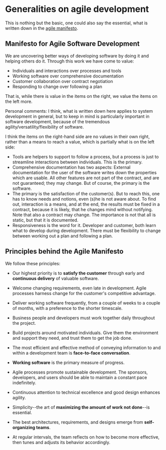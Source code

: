 <!-- markdownlint-disable no-trailing-spaces -->
<!-- markdownlint-disable no-inline-html -->

# Generalities on agile development 

This is nothing but the basic, 
one could also say the essential, 
what is written down 
in the [agile manifesto](https://agilemanifesto.org/). 

## Manifesto for Agile Software Development

We are uncovering better ways of developing
software by doing it and helping others do it.
Through this work we have come to value:

- Individuals and interactions over processes and tools
- Working software over comprehensive documentation
- Customer collaboration over contract negotiation
- Responding to change over following a plan

That is, while there is value in the items on
the right, we value the items on the left more. 

Personal comments: 
I think, what is written down here 
applies to system development in general, 
but to keep in mind is particularly important in software development, 
because of the tremendous agility/versatility/flexibility of software. 

I think the items on the right-hand side 
are no values in their own right, 
rather than a means to reach a value, 
which is partially what is on the left side: 

- Tools are helpers to support to follow a process, 
  but a process is just to streamline 
  interactions between individuals. 
  This is the primary. 
- Comprehensive documentation has two aspects: 
  External documentation for the user of the software 
  writes down the properties which are usable. 
  All other features are not part of the contract, 
  and are not guaranteed; they may change. 
  But of course, the primary is the software. 
- The primary is the satisfaction of the customer(s). 
  But to reach this, one has to know needs and notions, even (s)he is not aware about. 
  To find out, interaction is a means, and at the end, 
  the results must be fixed in a contract, 
  because it is likely, that he changes mind without notifying. 
  Note that also a contract may change. 
  The importance is not that all is static, but that it is documented. 
- Responsiveness is the word for it. 
  Developer and customer, both learn what to develop during development. 
  There must be flexibility to change between working out a plan and following a plan. 

## Principles behind the Agile Manifesto

We follow these principles:

- Our highest priority is to **satisfy the customer** 
  through early and **continuous delivery** of valuable software.

- Welcome changing requirements, even late in development. 
  Agile processes harness change for the customer's competitive advantage.

- Deliver working software frequently, 
  from a couple of weeks to a couple of months, 
  with a preference to the shorter timescale.

- Business people and developers 
  must work together daily throughout the project.

- Build projects around motivated individuals. 
  Give them the environment and support they need, 
  and trust them to get the job done.

- The most efficient and effective method 
  of conveying information to and within a development team 
  is **face-to-face conversation**.

- **Working software** is the primary measure of progress.

- Agile processes promote sustainable development. 
  The sponsors, developers, and users should be able 
  to maintain a constant pace indefinitely.

- Continuous attention to technical excellence 
  and good design enhances agility.

- Simplicity--the art of **maximizing the amount of work not done**--is essential.

- The best architectures, requirements, and designs 
  emerge from **self-organizing teams**.

- At regular intervals, the team reflects on how to become more effective, 
  then tunes and adjusts its behavior accordingly.

